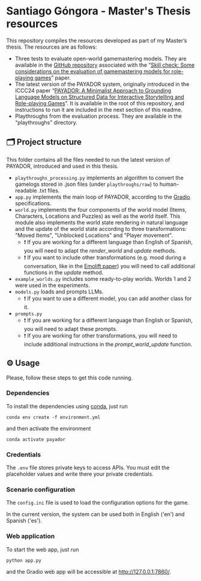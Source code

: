# Santiago Góngora - Master's Thesis resources

This repository compiles the resources developed as part of my Master’s thesis.
The resources are as follows:
- Three tests to evaluate open-world gamemastering models. They are available in the [GitHub repository](https://github.com/sgongora27/skill-check-GM-tests) associated with the “[Skill check: Some considerations on the evaluation of gamemastering models for role-playing games](https://link.springer.com/chapter/10.1007/978-3-031-49065-1_27)” paper.
- The latest version of the PAYADOR system, originally introduced in the ICCC24 paper “[PAYADOR: A Minimalist Approach to Grounding Language Models on Structured Data for Interactive Storytelling and Role-playing Games](https://computationalcreativity.net/iccc24/papers/ICCC24_paper_152.pdf)”. It is available in the root of this repository, and instructions to run it are included in the next section of this readme.
- Playthroughs from the evaluation process. They are available in the “playthroughs” directory.


## 🗂️ Project structure

This folder contains all the files needed to run the latest version of PAYADOR, introduced and used in this thesis.

- `playthroughs_processing.py` implements an algorithm to convert the gamelogs stored in .json files (under `playthroughs/raw`) to human-readable .txt files.
- `app.py` implements the main loop of PAYADOR, according to the [Gradio](https://www.gradio.app/) specifications. 
- `world.py` implements the four components of the world model (Items, Characters, Locations and Puzzles) as well as the world itself. This module also implements the world state rendering in natural language and the update of the world state according to three transformations: "Moved Items", "Unblocked Locations" and "Player movement".
    - ❗ If you are working for a different language than English of Spanish, you will need to adapt the *render_world* and *update* methods.
    - ❗ If you want to include other transformations (e.g. mood during a conversation, like in the [Emolift paper](https://computationalcreativity.net/iccc2019/papers/iccc19-paper-44.pdf)) you will need to call additional functions in the *update* method.
- `example_worlds.py` includes some ready-to-play worlds. Worlds 1 and 2 were used in the experiments.
- `models.py` loads and prompts LLMs.
    - ❗ If you want to use a different model, you can add another class for it.
- `prompts.py`
    - ❗ If you are working for a different language than English or Spanish, you will need to adapt these prompts.
    - ❗ If you are working for other transformations, you will need to include additional instructions in the *prompt_world_update* function.

## ⚙️ Usage

Please, follow these steps to get this code running.

### Dependencies

To install the dependencies using [conda](https://conda.io/projects/conda/en/latest/user-guide/install/index.html), just run

```shell
conda env create -f environment.yml
```

and then activate the environment


```shell
conda activate payador
```

### Credentials

The `.env` file stores private keys to access APIs. You must edit the placeholder values and write there your private credentials.

### Scenario configuration

The `config.ini` file is used to load the configuration options for the game. 

In the current version, the system can be used both in English ('en') and Spanish ('es').

### Web application
To start the web app, just run 
```
python app.py
```
and the Gradio web app will be accessible at http://127.0.0.1:7860/.
